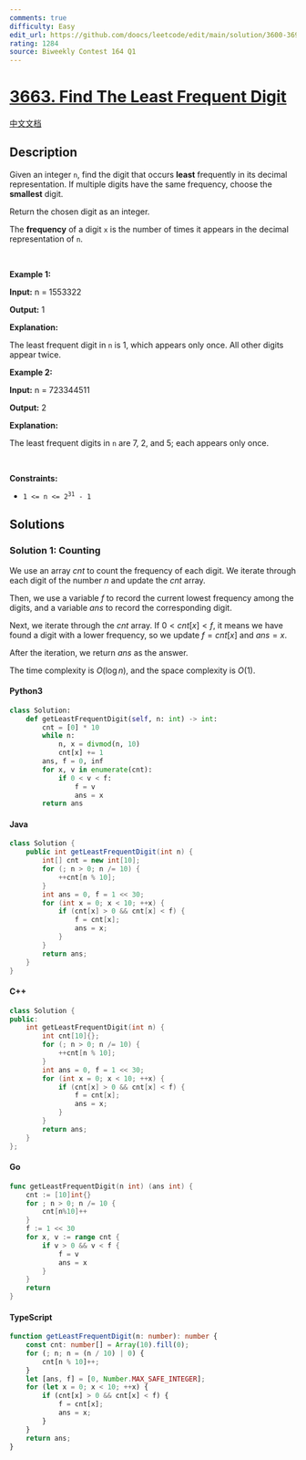 ```yaml
---
comments: true
difficulty: Easy
edit_url: https://github.com/doocs/leetcode/edit/main/solution/3600-3699/3663.Find%20The%20Least%20Frequent%20Digit/README_EN.md
rating: 1284
source: Biweekly Contest 164 Q1
---
```


<!-- problem:start -->

# [3663. Find The Least Frequent Digit](https://leetcode.com/problems/find-the-least-frequent-digit)

[中文文档](/solution/3600-3699/3663.Find%20The%20Least%20Frequent%20Digit/README.md)

## Description

<!-- description:start -->

<p>Given an integer <code>n</code>, find the digit that occurs <strong>least</strong> frequently in its decimal representation. If multiple digits have the same frequency, choose the <strong>smallest</strong> digit.</p>

<p>Return the chosen digit as an integer.</p>
The <strong>frequency</strong> of a digit <code>x</code> is the number of times it appears in the decimal representation of <code>n</code>.
<p>&nbsp;</p>
<p><strong class="example">Example 1:</strong></p>

<div class="example-block">
<p><strong>Input:</strong> <span class="example-io">n = 1553322</span></p>

<p><strong>Output:</strong> 1</p>

<p><strong>Explanation:</strong></p>

<p>The least frequent digit in <code>n</code> is 1, which appears only once. All other digits appear twice.</p>
</div>

<p><strong class="example">Example 2:</strong></p>

<div class="example-block">
<p><strong>Input:</strong> <span class="example-io">n = 723344511</span></p>

<p><strong>Output:</strong> 2</p>

<p><strong>Explanation:</strong></p>

<p>The least frequent digits in <code>n</code> are 7, 2, and 5; each appears only once.</p>
</div>

<p>&nbsp;</p>
<p><strong>Constraints:</strong></p>

<ul>
	<li><code>1 &lt;= n &lt;= 2<sup>31</sup>​​​​​​​ - 1</code></li>
</ul>

<!-- description:end -->

## Solutions

<!-- solution:start -->

### Solution 1: Counting

We use an array $\textit{cnt}$ to count the frequency of each digit. We iterate through each digit of the number $n$ and update the $\textit{cnt}$ array.

Then, we use a variable $f$ to record the current lowest frequency among the digits, and a variable $\textit{ans}$ to record the corresponding digit.

Next, we iterate through the $\textit{cnt}$ array. If $0 < \textit{cnt}[x] < f$, it means we have found a digit with a lower frequency, so we update $f = \textit{cnt}[x]$ and $\textit{ans} = x$.

After the iteration, we return $\textit{ans}$ as the answer.

The time complexity is $O(\log n)$, and the space complexity is $O(1)$.

<!-- tabs:start -->

#### Python3

```python
class Solution:
    def getLeastFrequentDigit(self, n: int) -> int:
        cnt = [0] * 10
        while n:
            n, x = divmod(n, 10)
            cnt[x] += 1
        ans, f = 0, inf
        for x, v in enumerate(cnt):
            if 0 < v < f:
                f = v
                ans = x
        return ans
```

#### Java

```java
class Solution {
    public int getLeastFrequentDigit(int n) {
        int[] cnt = new int[10];
        for (; n > 0; n /= 10) {
            ++cnt[n % 10];
        }
        int ans = 0, f = 1 << 30;
        for (int x = 0; x < 10; ++x) {
            if (cnt[x] > 0 && cnt[x] < f) {
                f = cnt[x];
                ans = x;
            }
        }
        return ans;
    }
}
```

#### C++

```cpp
class Solution {
public:
    int getLeastFrequentDigit(int n) {
        int cnt[10]{};
        for (; n > 0; n /= 10) {
            ++cnt[n % 10];
        }
        int ans = 0, f = 1 << 30;
        for (int x = 0; x < 10; ++x) {
            if (cnt[x] > 0 && cnt[x] < f) {
                f = cnt[x];
                ans = x;
            }
        }
        return ans;
    }
};
```

#### Go

```go
func getLeastFrequentDigit(n int) (ans int) {
	cnt := [10]int{}
	for ; n > 0; n /= 10 {
		cnt[n%10]++
	}
	f := 1 << 30
	for x, v := range cnt {
		if v > 0 && v < f {
			f = v
			ans = x
		}
	}
	return
}
```

#### TypeScript

```ts
function getLeastFrequentDigit(n: number): number {
    const cnt: number[] = Array(10).fill(0);
    for (; n; n = (n / 10) | 0) {
        cnt[n % 10]++;
    }
    let [ans, f] = [0, Number.MAX_SAFE_INTEGER];
    for (let x = 0; x < 10; ++x) {
        if (cnt[x] > 0 && cnt[x] < f) {
            f = cnt[x];
            ans = x;
        }
    }
    return ans;
}
```

<!-- tabs:end -->

<!-- solution:end -->

<!-- problem:end -->
